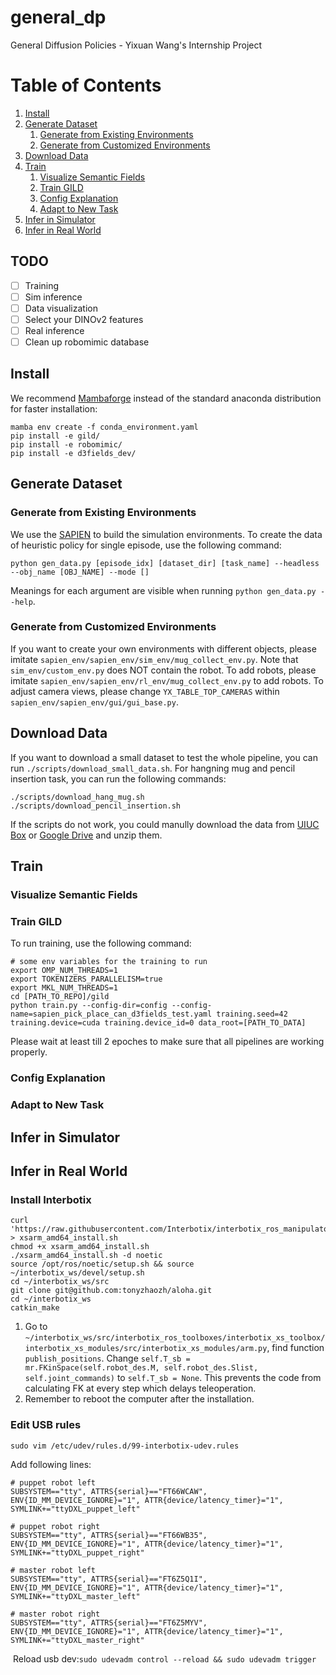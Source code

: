 # general_dp
General Diffusion Policies - Yixuan Wang's Internship Project

# Table of Contents
1. [Install](#install)
2. [Generate Dataset](#generate-dataset)
    1. [Generate from Existing Environments](#generate-from-existing-environments)
    2. [Generate from Customized Environments](#generate-from-customized-environments)
3. [Download Data](#download-data)
4. [Train](#train)
    1. [Visualize Semantic Fields](#visualize-semantic-fields)
    2. [Train GILD](#train-gild)
    3. [Config Explanation](#config-explanation)
    4. [Adapt to New Task](#adapt-to-new-task)
5. [Infer in Simulator](#infer-in-simulator)
6. [Infer in Real World](#infer-in-real-world)

## TODO
- [ ] Training
- [ ] Sim inference
- [ ] Data visualization
- [ ] Select your DINOv2 features
- [ ] Real inference
- [ ] Clean up robomimic database

## Install
We recommend [Mambaforge](https://github.com/conda-forge/miniforge#mambaforge) instead of the standard anaconda distribution for faster installation: 
```console
mamba env create -f conda_environment.yaml
pip install -e gild/
pip install -e robomimic/
pip install -e d3fields_dev/
```

## Generate Dataset

### Generate from Existing Environments
We use the [SAPIEN](https://sapien.ucsd.edu/docs/latest/index.html) to build the simulation environments. To create the data of heuristic policy for single episode, use the following command:
```console
python gen_data.py [episode_idx] [dataset_dir] [task_name] --headless --obj_name [OBJ_NAME] --mode []
```
Meanings for each argument are visible when running `python gen_data.py --help`.

### Generate from Customized Environments
If you want to create your own environments with different objects, please imitate `sapien_env/sapien_env/sim_env/mug_collect_env.py`. Note that `sim_env/custom_env.py` does NOT contain the robot. To add robots, please imitate `sapien_env/sapien_env/rl_env/mug_collect_env.py` to add robots. To adjust camera views, please change `YX_TABLE_TOP_CAMERAS` within `sapien_env/sapien_env/gui/gui_base.py`.

## Download Data
If you want to download a small dataset to test the whole pipeline, you can run `./scripts/download_small_data.sh`. For hangning mug and pencil insertion task, you can run the following commands:
```console
./scripts/download_hang_mug.sh
./scripts/download_pencil_insertion.sh
```
If the scripts do not work, you could manully download the data from [UIUC Box](https://uofi.box.com/s/n5gahx98s14actc695tn3z0fzl8twcyk) or [Google Drive](https://drive.google.com/drive/folders/1_znHpzBj4c3fulXqt-0UjceRij2SApsH?usp=drive_link) and unzip them.

## Train

### Visualize Semantic Fields
### Train GILD
To run training, use the following command:
```console
# some env variables for the training to run
export OMP_NUM_THREADS=1
export TOKENIZERS_PARALLELISM=true
export MKL_NUM_THREADS=1
cd [PATH_TO_REPO]/gild
python train.py --config-dir=config --config-name=sapien_pick_place_can_d3fields_test.yaml training.seed=42 training.device=cuda training.device_id=0 data_root=[PATH_TO_DATA]
```
Please wait at least till 2 epoches to make sure that all pipelines are working properly.

### Config Explanation
### Adapt to New Task

## Infer in Simulator

## Infer in Real World
### Install Interbotix
```console
curl 'https://raw.githubusercontent.com/Interbotix/interbotix_ros_manipulators/main/interbotix_ros_xsarms/install/amd64/xsarm_amd64_install.sh' > xsarm_amd64_install.sh
chmod +x xsarm_amd64_install.sh
./xsarm_amd64_install.sh -d noetic
​source /opt/ros/noetic/setup.sh && source ~/interbotix_ws/devel/setup.sh
cd ~/interbotix_ws/src
​git clone git@github.com:tonyzhaozh/aloha.git
​cd ~/interbotix_ws
catkin_make
```
1. Go to ``~/interbotix_ws/src/interbotix_ros_toolboxes/interbotix_xs_toolbox/interbotix_xs_modules/src/interbotix_xs_modules/arm.py``, find function ``publish_positions``. Change ``self.T_sb = mr.FKinSpace(self.robot_des.M, self.robot_des.Slist, self.joint_commands)`` to ``self.T_sb = None``. This prevents the code from calculating FK at every step which delays teleoperation.
2. Remember to reboot the computer after the installation.


### Edit USB rules
```console
sudo vim /etc/udev/rules.d/99-interbotix-udev.rules
```

Add following lines:

```
# puppet robot left 
SUBSYSTEM=="tty", ATTRS{serial}=="FT66WCAW", ENV{ID_MM_DEVICE_IGNORE}="1", ATTR{device/latency_timer}="1", SYMLINK+="ttyDXL_puppet_left"

# puppet robot right 
SUBSYSTEM=="tty", ATTRS{serial}=="FT66WB35", ENV{ID_MM_DEVICE_IGNORE}="1", ATTR{device/latency_timer}="1", SYMLINK+="ttyDXL_puppet_right"

# master robot left
SUBSYSTEM=="tty", ATTRS{serial}=="FT6Z5Q1I", ENV{ID_MM_DEVICE_IGNORE}="1", ATTR{device/latency_timer}="1", SYMLINK+="ttyDXL_master_left"

# master robot right
SUBSYSTEM=="tty", ATTRS{serial}=="FT6Z5MYV", ENV{ID_MM_DEVICE_IGNORE}="1", ATTR{device/latency_timer}="1", SYMLINK+="ttyDXL_master_right"
```
​
Reload usb dev:
​`sudo udevadm control --reload && sudo udevadm trigger`
